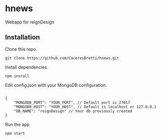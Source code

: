 # hnews

Webapp for reignDesign

## Installation

Clone this repo.
```
git clone https://github.com/CaceresBretti/hnews.git
```
Install dependencies.
```
npm install
```
Edit config.json with your MongoDB configuration.
```

{
	"MONGODB_PORT": "YOUR_PORT", // Default port is 27017
	"MONGODB_HOST": "YOUR_HOST", // Default is localhost or 127.0.0.1
 	"DB_NAME": "reignDesign" // Your db previously created
}

```
Run the app
```
npm start
```
